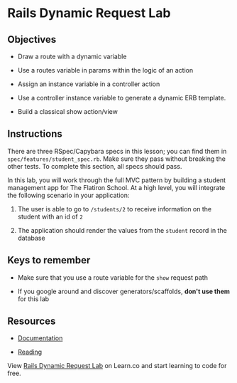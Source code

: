 # Rails Dynamic Request Lab


## Objectives

* Draw a route with a dynamic variable

* Use a routes variable in params within the logic of an action

* Assign an instance variable in a controller action

* Use a controller instance variable to generate a dynamic ERB template.

* Build a classical show action/view


## Instructions

There are three RSpec/Capybara specs in this lesson; you can find them in `spec/features/student_spec.rb`. Make sure they pass without breaking the other tests. To complete this section, all specs should pass.

In this lab, you will work through the full MVC pattern by building a student management app for The Flatiron School. At a high level, you will integrate the following scenario in your application:

1. The user is able to go to `/students/2` to receive information on the student with an id of `2`

2. The application should render the values from the `student` record in the database


## Keys to remember

* Make sure that you use a route variable for the `show` request path

* If you google around and discover generators/scaffolds, **don't use them** for this lab

## Resources
* [Documentation](http://api.rubyonrails.org/classes/ActionDispatch/Routing.html)

* [Reading](https://github.com/learn-co-curriculum/rails-dynamic-request-readme)

<p data-visibility='hidden'>View <a href='https://learn.co/lessons/rails-dynamic-request-lab' title='Rails Dynamic Request Lab'>Rails Dynamic Request Lab</a> on Learn.co and start learning to code for free.</p>
